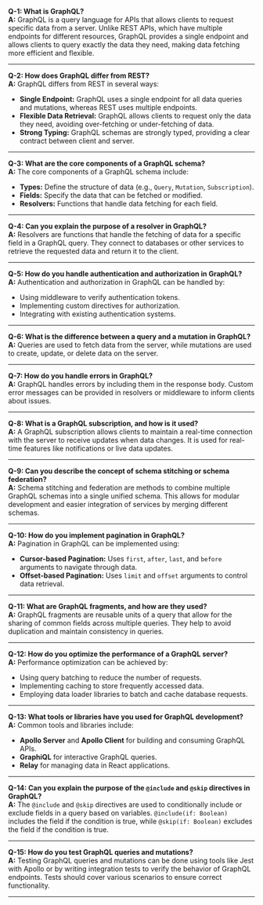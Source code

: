 **Q-1: What is GraphQL?**  
**A:** GraphQL is a query language for APIs that allows clients to request specific data from a server. Unlike REST APIs, which have multiple endpoints for different resources, GraphQL provides a single endpoint and allows clients to query exactly the data they need, making data fetching more efficient and flexible.

---

**Q-2: How does GraphQL differ from REST?**  
**A:** GraphQL differs from REST in several ways:

- **Single Endpoint:** GraphQL uses a single endpoint for all data queries and mutations, whereas REST uses multiple endpoints.
- **Flexible Data Retrieval:** GraphQL allows clients to request only the data they need, avoiding over-fetching or under-fetching of data.
- **Strong Typing:** GraphQL schemas are strongly typed, providing a clear contract between client and server.

---

**Q-3: What are the core components of a GraphQL schema?**  
**A:** The core components of a GraphQL schema include:

- **Types:** Define the structure of data (e.g., `Query`, `Mutation`, `Subscription`).
- **Fields:** Specify the data that can be fetched or modified.
- **Resolvers:** Functions that handle data fetching for each field.

---

**Q-4: Can you explain the purpose of a resolver in GraphQL?**  
**A:** Resolvers are functions that handle the fetching of data for a specific field in a GraphQL query. They connect to databases or other services to retrieve the requested data and return it to the client.

---

**Q-5: How do you handle authentication and authorization in GraphQL?**  
**A:** Authentication and authorization in GraphQL can be handled by:

- Using middleware to verify authentication tokens.
- Implementing custom directives for authorization.
- Integrating with existing authentication systems.

---

**Q-6: What is the difference between a query and a mutation in GraphQL?**  
**A:** Queries are used to fetch data from the server, while mutations are used to create, update, or delete data on the server.

---

**Q-7: How do you handle errors in GraphQL?**  
**A:** GraphQL handles errors by including them in the response body. Custom error messages can be provided in resolvers or middleware to inform clients about issues.

---

**Q-8: What is a GraphQL subscription, and how is it used?**  
**A:** A GraphQL subscription allows clients to maintain a real-time connection with the server to receive updates when data changes. It is used for real-time features like notifications or live data updates.

---

**Q-9: Can you describe the concept of schema stitching or schema federation?**  
**A:** Schema stitching and federation are methods to combine multiple GraphQL schemas into a single unified schema. This allows for modular development and easier integration of services by merging different schemas.

---

**Q-10: How do you implement pagination in GraphQL?**  
**A:** Pagination in GraphQL can be implemented using:

- **Cursor-based Pagination:** Uses `first`, `after`, `last`, and `before` arguments to navigate through data.
- **Offset-based Pagination:** Uses `limit` and `offset` arguments to control data retrieval.

---

**Q-11: What are GraphQL fragments, and how are they used?**  
**A:** GraphQL fragments are reusable units of a query that allow for the sharing of common fields across multiple queries. They help to avoid duplication and maintain consistency in queries.

---

**Q-12: How do you optimize the performance of a GraphQL server?**  
**A:** Performance optimization can be achieved by:

- Using query batching to reduce the number of requests.
- Implementing caching to store frequently accessed data.
- Employing data loader libraries to batch and cache database requests.

---

**Q-13: What tools or libraries have you used for GraphQL development?**  
**A:** Common tools and libraries include:

- **Apollo Server** and **Apollo Client** for building and consuming GraphQL APIs.
- **GraphiQL** for interactive GraphQL queries.
- **Relay** for managing data in React applications.

---

**Q-14: Can you explain the purpose of the `@include` and `@skip` directives in GraphQL?**  
**A:** The `@include` and `@skip` directives are used to conditionally include or exclude fields in a query based on variables. `@include(if: Boolean)` includes the field if the condition is true, while `@skip(if: Boolean)` excludes the field if the condition is true.

---

**Q-15: How do you test GraphQL queries and mutations?**  
**A:** Testing GraphQL queries and mutations can be done using tools like Jest with Apollo or by writing integration tests to verify the behavior of GraphQL endpoints. Tests should cover various scenarios to ensure correct functionality.

---
